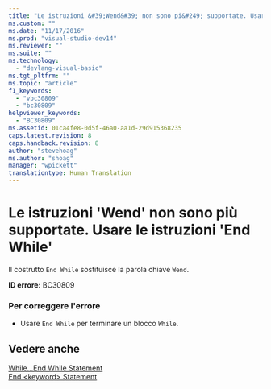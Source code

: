 ```yaml
---
title: "Le istruzioni &#39;Wend&#39; non sono pi&#249; supportate. Usare le istruzioni &#39;End While&#39; | Microsoft Docs"
ms.custom: ""
ms.date: "11/17/2016"
ms.prod: "visual-studio-dev14"
ms.reviewer: ""
ms.suite: ""
ms.technology: 
  - "devlang-visual-basic"
ms.tgt_pltfrm: ""
ms.topic: "article"
f1_keywords: 
  - "vbc30809"
  - "bc30809"
helpviewer_keywords: 
  - "BC30809"
ms.assetid: 01ca4fe8-0d5f-46a0-aa1d-29d915368235
caps.latest.revision: 8
caps.handback.revision: 8
author: "stevehoag"
ms.author: "shoag"
manager: "wpickett"
translationtype: Human Translation
---
```

# Le istruzioni &#39;Wend&#39; non sono pi&#249; supportate. Usare le istruzioni &#39;End While&#39;
Il costrutto `End While` sostituisce la parola chiave `Wend`.  
  
 **ID errore:** BC30809  
  
### Per correggere l'errore  
  
-   Usare `End While` per terminare un blocco `While`.  
  
## Vedere anche  
 [While...End While Statement](../../visual-basic/language-reference/statements/while-end-while-statement.md)   
 [End \<keyword\> Statement](../../visual-basic/language-reference/statements/end-keyword-statement.md)